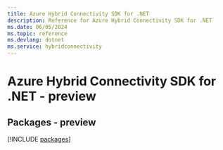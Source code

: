 ```yaml
---
title: Azure Hybrid Connectivity SDK for .NET
description: Reference for Azure Hybrid Connectivity SDK for .NET
ms.date: 06/05/2024
ms.topic: reference
ms.devlang: dotnet
ms.service: hybridconnectivity
---
```

# Azure Hybrid Connectivity SDK for .NET - preview
## Packages - preview
[!INCLUDE [packages](hybrid-connectivity-index.md)]